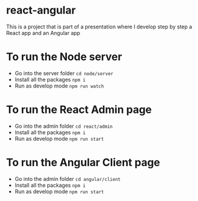 # react-angular

This is a project that is part of a presentation where I develop step by step a React app and an Angular app

# To run the Node server

- Go into the server folder `cd node/server`
- Install all the packages `npm i`
- Run as develop mode `npm run watch`

# To run the React Admin page

- Go into the admin folder `cd react/admin`
- Install all the packages `npm i`
- Run as develop mode `npm run start`

# To run the Angular Client page

- Go into the admin folder `cd angular/client`
- Install all the packages `npm i`
- Run as develop mode `npm run start`
